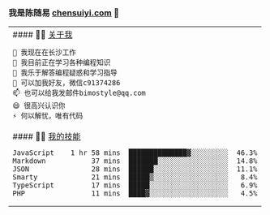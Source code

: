 ### 我是陈随易 [chensuiyi.com](https://chensuiyi.com) 👋

<table width="100%">
<tr>
<td valign="top" width="100%">
#### 🏋️‍♀️ <a href="##">关于我</a>
  
```text
🔭 我现在在长沙工作
🌱 我目前正在学习各种编程知识
🤔 我乐于解答编程疑惑和学习指导
💬 可以加我好友，微信c91374286
📫 也可以给我发邮件bimostyle@qq.com
😄 很高兴认识你
⚡ 何以解忧，唯有代码
```
</td>
</tr>
<tr>
<td valign="top" width="100%">
#### 🏋️‍♀️ <a href="##">我的技能</a>

```text
JavaScript    1 hr 58 mins  ██████████████▓░░░░░░░░░  46.3%
Markdown           37 mins  ███████░░░░░░░░░░░░░░░░░  14.8%
JSON               28 mins  ██████░░░░░░░░░░░░░░░░░░  11.1%
Smarty             21 mins  █████▒░░░░░░░░░░░░░░░░░░   8.4%
TypeScript         17 mins  █████░░░░░░░░░░░░░░░░░░░   6.9%
PHP                11 mins  ████▓░░░░░░░░░░░░░░░░░░░   4.5%
```
</td>
</tr>
</table>


